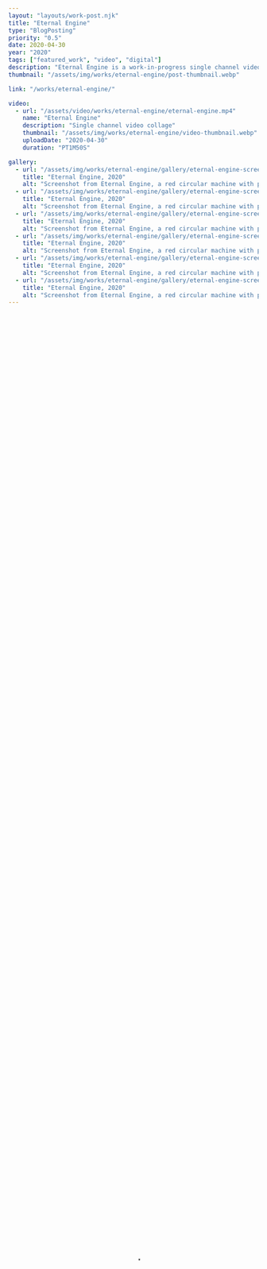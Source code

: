 ```yaml
---
layout: "layouts/work-post.njk"
title: "Eternal Engine"
type: "BlogPosting"
priority: "0.5"
date: 2020-04-30
year: "2020"
tags: ["featured_work", "video", "digital"]
description: "Eternal Engine is a work-in-progress single channel video collage series, inspired by films like the 1927 science-fiction classic Metropolis, directed by Fritz Lang; as well as films like Snowpiercer, 2013 and Event Horizon, 1997."
thumbnail: "/assets/img/works/eternal-engine/post-thumbnail.webp"

link: "/works/eternal-engine/"

video:
  - url: "/assets/video/works/eternal-engine/eternal-engine.mp4"
    name: "Eternal Engine"
    description: "Single channel video collage"
    thumbnail: "/assets/img/works/eternal-engine/video-thumbnail.webp"
    uploadDate: "2020-04-30"
    duration: "PT1M50S"

gallery:
  - url: "/assets/img/works/eternal-engine/gallery/eternal-engine-screenshot-1.webp"
    title: "Eternal Engine, 2020"
    alt: "Screenshot from Eternal Engine, a red circular machine with pumps. There is two cyclindrical towers in the background flanking the machine"
  - url: "/assets/img/works/eternal-engine/gallery/eternal-engine-screenshot-2.webp"
    title: "Eternal Engine, 2020"
    alt: "Screenshot from Eternal Engine, a red circular machine with pumps. There is two cyclindrical towers in the background flanking the machine"
  - url: "/assets/img/works/eternal-engine/gallery/eternal-engine-screenshot-3.webp"
    title: "Eternal Engine, 2020"
    alt: "Screenshot from Eternal Engine, a red circular machine with pumps. There is two cyclindrical towers in the background flanking the machine"
  - url: "/assets/img/works/eternal-engine/gallery/eternal-engine-screenshot-4.webp"
    title: "Eternal Engine, 2020"
    alt: "Screenshot from Eternal Engine, a red circular machine with pumps. There is two cyclindrical towers in the background flanking the machine"
  - url: "/assets/img/works/eternal-engine/gallery/eternal-engine-screenshot-5.webp"
    title: "Eternal Engine, 2020"
    alt: "Screenshot from Eternal Engine, a red circular machine with pumps. There is two cyclindrical towers in the background flanking the machine"
  - url: "/assets/img/works/eternal-engine/gallery/eternal-engine-screenshot-6.webp"
    title: "Eternal Engine, 2020"
    alt: "Screenshot from Eternal Engine, a red circular machine with pumps. There is two cyclindrical towers in the background flanking the machine"
---
```


<video width="100%" height="100%" controls controlsList="nodownload" poster="{{ video[0].thumbnail }}">
    <source src="{{ video[0].url }}" type="video/mp4">
    Your browser does not support the video tag.
</video>
<figcaption>
    "{{ video[0].name }}". {{ video[0].description }}.
</figcaption>

<br>

<p class="indent">Eternal Engine is a work-in-progress single channel video collage series, inspired by films like the 1927 science-fiction classic <a href="https://www.imdb.com/title/tt0017136/?ref_=nv_sr_srsg_0_tt_8_nm_0_q_metr">Metropolis</a> <sup><i class="fa-solid fa-arrow-up-right-from-square icon-grey"></i></sup>, directed by Fritz Lang; as well as films like <a href="https://www.imdb.com/title/tt1706620/?ref_=nv_sr_srsg_4_tt_4_nm_3_q_snowp">Snowpiercer</a> <sup><i class="fa-solid fa-arrow-up-right-from-square icon-grey"></i></sup>, 2013 and <a href="https://www.imdb.com/title/tt0119081/?ref_=nv_sr_srsg_0_tt_8_nm_0_q_event%2520ho">Event Horizon</a> <sup><i class="fa-solid fa-arrow-up-right-from-square icon-grey"></i></sup>, 1997.</p>

<br>
<br>